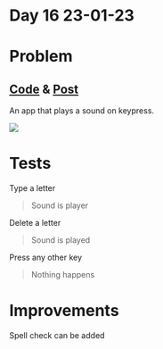 # Day 16 23-01-23

# Problem

## [Code](https://github.com/sohrabhamza/Days-of-code-JS/tree/main/Day%2016) & [Post](https://www.linkedin.com/posts/sohrab-hamza-ab13151a5_vitbhopalgaming-daysofcode-day15-activity-7023339626631225344-Jwep?utm_source=share&utm_medium=member_desktop)

An app that plays a sound on keypress. 

![](C:\Users\sohra\AppData\Roaming\marktext\images\2023-01-23-22-50-52-image.png)

# Tests

Type a letter

> Sound is player

Delete a letter

> Sound is played

Press any other key

> Nothing happens

# Improvements

Spell check can be added
